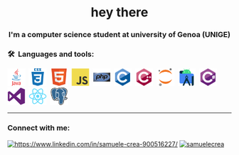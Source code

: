 <h1 align="center">hey there <!--<img src="https://media.giphy.com/media/hvRJCLFzcasrR4ia7z/giphy.gif" width="30px">--></h1>

<h3 align="center">I'm a computer science student at university of Genoa (UNIGE) </h3>

### 🛠 &nbsp;Languages and tools:

<p>
<img src="https://github.com/devicons/devicon/blob/master/icons/java/java-original-wordmark.svg" title="Java" alt="Java" width="40" height="40"/>&nbsp;
<img src="https://github.com/devicons/devicon/blob/master/icons/css3/css3-plain-wordmark.svg"  title="CSS3" alt="CSS" width="40" height="40"/>&nbsp;
<img src="https://github.com/devicons/devicon/blob/master/icons/html5/html5-original.svg" title="HTML5" alt="HTML" width="40" height="40"/>&nbsp;
<img src="https://github.com/devicons/devicon/blob/master/icons/javascript/javascript-original.svg" title="JavaScript" alt="JavaScript" width="40" height="40"/>&nbsp;
<img src="https://github.com/devicons/devicon/blob/master/icons/php/php-original.svg" title="php" alt="php" width="40" height="40"/>&nbsp;
<img src="https://github.com/devicons/devicon/blob/master/icons/c/c-original.svg" title="c" alt="c" width="40" height="40"/>&nbsp;
<img src="https://github.com/devicons/devicon/blob/master/icons/cplusplus/cplusplus-original.svg" title="cpp" alt="cpp" width="40" height="40"/>&nbsp;
<img src="https://github.com/devicons/devicon/blob/master/icons/jupyter/jupyter-original.svg" title="jupyter" alt="jup" width="40" height="40"/>&nbsp;
<img src="https://github.com/devicons/devicon/blob/master/icons/androidstudio/androidstudio-original.svg" title="Androidstudio" alt="android" width="40" height="40"/>&nbsp;
<img src="https://github.com/devicons/devicon/blob/master/icons/csharp/csharp-original.svg" title="csharp" alt="csharp" width="40" height="40"/>&nbsp;
<img src="https://github.com/devicons/devicon/blob/master/icons/visualstudio/visualstudio-plain.svg" title="visualstudio" alt="visualstudio" width="40" height="40"/>&nbsp;
<img src="https://github.com/devicons/devicon/blob/master/icons/react/react-original.svg" title="react" alt="react" width="40" height="40"/>&nbsp;
<img src="https://github.com/devicons/devicon/blob/master/icons/postgresql/postgresql-original.svg" title="postgre" alt="postgre" width="40" height="40"/>&nbsp; 
</p>

---
<!--
[![Top Langs](https://github-readme-stats.vercel.app/api/top-langs/?username=Nenne2000&layout=compact&theme=vision-friendly-dark)](https://github.com/anuraghazra/github-readme-stats)
---
-->

<h3 align="left">Connect with me:</h3>
<p align="left">
<a href="https://www.linkedin.com/in/samuele-crea-900516227/" target="blank"><img align="center" src="https://raw.githubusercontent.com/rahuldkjain/github-profile-readme-generator/master/src/images/icons/Social/linked-in-alt.svg" alt="https://www.linkedin.com/in/samuele-crea-900516227/" height="30" width="40" /></a>
<a href="https://www.instagram.com/samuelecrea/" target="blank"><img align="center" src="https://raw.githubusercontent.com/rahuldkjain/github-profile-readme-generator/master/src/images/icons/Social/instagram.svg" alt="samuelecrea" height="30" width="40" /></a>
</p>





